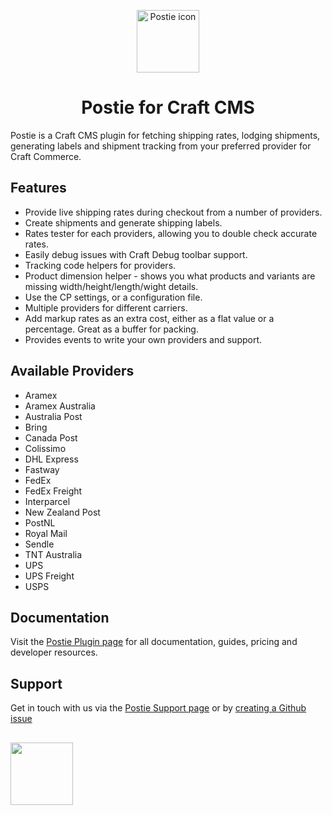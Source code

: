 <p align="center"><img src="https://verbb.imgix.net/plugins/postie/postie-icon.svg" width="100" height="100" alt="Postie icon"></p>
<h1 align="center">Postie for Craft CMS</h1>

Postie is a Craft CMS plugin for fetching shipping rates, lodging shipments, generating labels and shipment tracking from your preferred provider for Craft Commerce.

## Features
- Provide live shipping rates during checkout from a number of providers.
- Create shipments and generate shipping labels.
- Rates tester for each providers, allowing you to double check accurate rates.
- Easily debug issues with Craft Debug toolbar support.
- Tracking code helpers for providers.
- Product dimension helper - shows you what products and variants are missing width/height/length/wight details.
- Use the CP settings, or a configuration file.
- Multiple providers for different carriers.
- Add markup rates as an extra cost, either as a flat value or a percentage. Great as a buffer for packing.
- Provides events to write your own providers and support.

## Available Providers
- Aramex
- Aramex Australia
- Australia Post
- Bring
- Canada Post
- Colissimo
- DHL Express
- Fastway
- FedEx
- FedEx Freight
- Interparcel
- New Zealand Post
- PostNL
- Royal Mail
- Sendle
- TNT Australia
- UPS
- UPS Freight
- USPS
 
## Documentation
Visit the [Postie Plugin page](https://verbb.io/craft-plugins/postie) for all documentation, guides, pricing and developer resources.

## Support
Get in touch with us via the [Postie Support page](https://verbb.io/craft-plugins/postie/support) or by [creating a Github issue](https://github.com/verbb/postie/issues)

<h2></h2>

<a href="https://verbb.io" target="_blank">
    <img width="100" src="https://verbb.io/assets/img/verbb-pill.svg">
</a>
